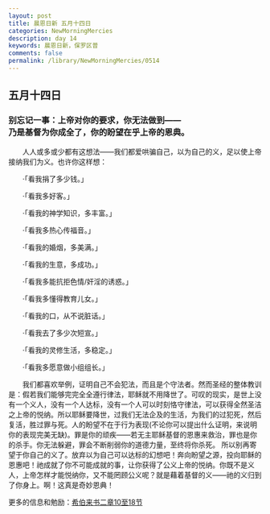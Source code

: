 ```yaml
---
layout: post
title: 晨恩日新 五月十四日
categories: NewMorningMercies
description: day 14
keywords: 晨恩日新，保罗区普
comments: false
permalink: /library/NewMorningMercies/0514
---
```


## 五月十四日

### 别忘记一事：上帝对你的要求，你无法做到—— <br> 乃是基督为你成全了，你的盼望在乎上帝的恩典。

&emsp;&emsp;人人或多或少都有这想法——我们都爱哄骗自己，以为自己的义，足以使上帝接纳我们为义。也许你这样想：

&emsp;&emsp;·「看我捐了多少钱。」

&emsp;&emsp;·「看我多好客。」

&emsp;&emsp;·「看我的神学知识，多丰富。」

&emsp;&emsp;·「看我多热心传福音。」

&emsp;&emsp;·「看我的婚烟，多美满。」

&emsp;&emsp;·「看我的生意，多成功。」

&emsp;&emsp;·「看我多能抗拒色情/奸淫的诱惑。」

&emsp;&emsp;·「看我多懂得教育儿女。」

&emsp;&emsp;·「看我的口，从不说脏话。」

&emsp;&emsp;·「看我去了多少次短宣。」

&emsp;&emsp;·「看我的灵修生活，多稳定。」

&emsp;&emsp;·「看我多愿意做小组组长。」

&emsp;&emsp;我们都喜欢举例，证明自己不会犯法，而且是个守法者。然而圣经的整体教训是：假若我们能够完完全全遵行律法，耶稣就不用降世了。可叹的现实，是世上没有一个义人，没有一个人达标，没有一个人可以时刻恪守律法，可以获得全然圣洁之上帝的悦纳。所以耶稣要降世，过我们无法企及的生活，为我们的过犯死，然后复活，胜过罪与死。人的盼望不在于行为表现(不论你可以提出什么证明，来说明你的表现完美无缺)。罪是你的顽疾——若无主耶稣基督的恩惠来救治，罪也是你的杀手。你无法躲避，罪会不断削弱你的道德力量，至终将你杀死。
所以别再寄望于你自己的义了。放弃以为自己可以达标的幻想吧！奔向盼望之源，投向耶稣的恩惠吧！祂成就了你不可能成就的事，让你获得了公义上帝的悦纳。你既不是义人，上帝怎样才能悦纳你，又不能罔顾公义呢？就是藉着基督的义——祂的义归到了你身上。啊！这真是奇妙恩典！

更多的信息和勉励：[希伯来书二章10至18节]()
